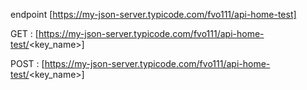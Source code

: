 endpoint
[https://my-json-server.typicode.com/fvo111/api-home-test]

GET : 
[https://my-json-server.typicode.com/fvo111/api-home-test/<key_name>]

POST : 
[https://my-json-server.typicode.com/fvo111/api-home-test/<key_name>]
